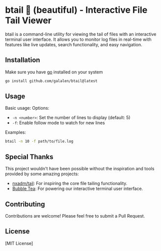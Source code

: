 # btail 🐝 (beautiful) - Interactive File Tail Viewer

btail is a command-line utility for viewing the tail of files with an interactive terminal user interface. It allows you to monitor log files in real-time with features like live updates, search functionality, and easy navigation.

## Installation
Make sure you have [go](https://go.dev/) installed on your system
```bash 
go install github.com/galalen/btail@latest
```

## Usage
Basic usage:
Options:
- `-n <number>`: Set the number of lines to display (default: 5)
- `-f`: Enable follow mode to watch for new lines

Examples:
```bash
btail -n 10 -f path/to/file.log
```

## Special Thanks

This project wouldn't have been possible without the inspiration and tools provided by some amazing projects:

- [nxadm/tail](https://github.com/nxadm/tail): For inspiring the core file tailing functionality.
- [Bubble Tea](https://github.com/charmbracelet/bubbletea): For powering our interactive terminal user interface.

## Contributing

Contributions are welcome! Please feel free to submit a Pull Request.

## License

[MIT License]
